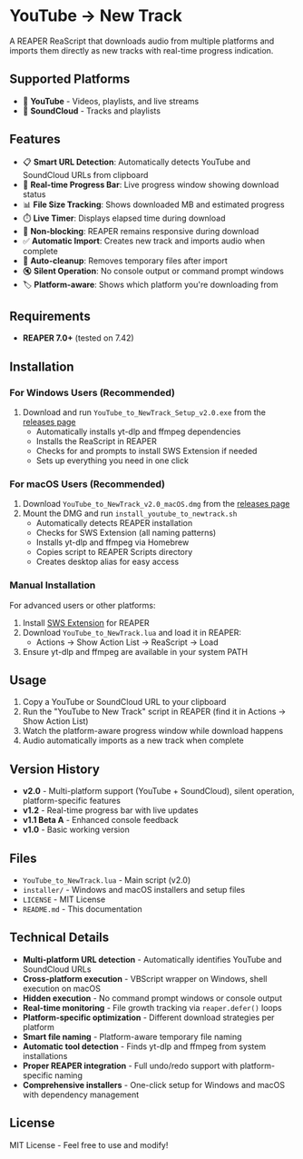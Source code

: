 # YouTube → New Track

A REAPER ReaScript that downloads audio from multiple platforms and imports them directly as new tracks with real-time progress indication.

## Supported Platforms

- 🎥 **YouTube** - Videos, playlists, and live streams
- 🎵 **SoundCloud** - Tracks and playlists

## Features

- 📋 **Smart URL Detection**: Automatically detects YouTube and SoundCloud URLs from clipboard
- 🎯 **Real-time Progress Bar**: Live progress window showing download status
- 📊 **File Size Tracking**: Shows downloaded MB and estimated progress
- ⏱️ **Live Timer**: Displays elapsed time during download
- 🔄 **Non-blocking**: REAPER remains responsive during download
- ✅ **Automatic Import**: Creates new track and imports audio when complete
- 🧹 **Auto-cleanup**: Removes temporary files after import
- 🔇 **Silent Operation**: No console output or command prompt windows
- 🏷️ **Platform-aware**: Shows which platform you're downloading from

## Requirements

- **REAPER 7.0+** (tested on 7.42)

## Installation

### For Windows Users (Recommended)
1. Download and run `YouTube_to_NewTrack_Setup_v2.0.exe` from the [releases page](https://github.com/arthurkowskii/youtube_to_reaper/releases)
   - Automatically installs yt-dlp and ffmpeg dependencies
   - Installs the ReaScript in REAPER
   - Checks for and prompts to install SWS Extension if needed
   - Sets up everything you need in one click

### For macOS Users (Recommended)
1. Download `YouTube_to_NewTrack_v2.0_macOS.dmg` from the [releases page](https://github.com/arthurkowskii/youtube_to_reaper/releases)
2. Mount the DMG and run `install_youtube_to_newtrack.sh`
   - Automatically detects REAPER installation
   - Checks for SWS Extension (all naming patterns)
   - Installs yt-dlp and ffmpeg via Homebrew
   - Copies script to REAPER Scripts directory
   - Creates desktop alias for easy access

### Manual Installation
For advanced users or other platforms:
1. Install [SWS Extension](https://sws-extension.org/) for REAPER
2. Download `YouTube_to_NewTrack.lua` and load it in REAPER:
   - Actions → Show Action List → ReaScript → Load
3. Ensure yt-dlp and ffmpeg are available in your system PATH

## Usage

1. Copy a YouTube or SoundCloud URL to your clipboard
2. Run the "YouTube to New Track" script in REAPER (find it in Actions → Show Action List)
3. Watch the platform-aware progress window while download happens
4. Audio automatically imports as a new track when complete

## Version History

- **v2.0** - Multi-platform support (YouTube + SoundCloud), silent operation, platform-specific features
- **v1.2** - Real-time progress bar with live updates
- **v1.1 Beta A** - Enhanced console feedback  
- **v1.0** - Basic working version

## Files

- `YouTube_to_NewTrack.lua` - Main script (v2.0)
- `installer/` - Windows and macOS installers and setup files
- `LICENSE` - MIT License
- `README.md` - This documentation

## Technical Details

- **Multi-platform URL detection** - Automatically identifies YouTube and SoundCloud URLs
- **Cross-platform execution** - VBScript wrapper on Windows, shell execution on macOS
- **Hidden execution** - No command prompt windows or console output
- **Real-time monitoring** - File growth tracking via `reaper.defer()` loops  
- **Platform-specific optimization** - Different download strategies per platform
- **Smart file naming** - Platform-aware temporary file naming
- **Automatic tool detection** - Finds yt-dlp and ffmpeg from system installations
- **Proper REAPER integration** - Full undo/redo support with platform-specific naming
- **Comprehensive installers** - One-click setup for Windows and macOS with dependency management

## License

MIT License - Feel free to use and modify!
